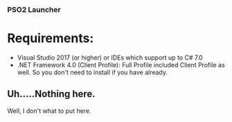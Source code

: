 ### PSO2 Launcher

# Requirements:
- Visual Studio 2017 (or higher) or IDEs which support up to C# 7.0
- .NET Framework 4.0 (Client Profile): Full Profile included Client Profile as well. So you don't need to install if you have already.

## Uh.....Nothing here.

Well, I don't what to put here.
